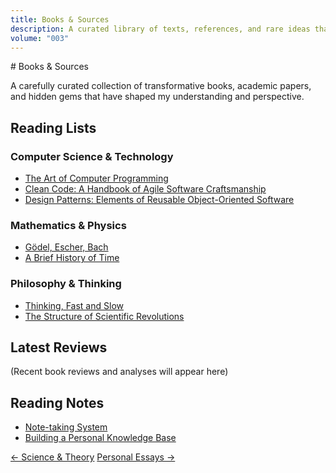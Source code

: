 ```yaml
---
title: Books & Sources
description: A curated library of texts, references, and rare ideas that shaped this journey
volume: "003"
---
```


<div class="section-header">
# Books & Sources

A carefully curated collection of transformative books, academic papers, and hidden gems that have shaped my understanding and perspective.

</div>

## Reading Lists

### Computer Science & Technology
- [The Art of Computer Programming](/books-sources/knuth-art-of-programming)
- [Clean Code: A Handbook of Agile Software Craftsmanship](/books-sources/clean-code)
- [Design Patterns: Elements of Reusable Object-Oriented Software](/books-sources/design-patterns)

### Mathematics & Physics
- [Gödel, Escher, Bach](/books-sources/godel-escher-bach)
- [A Brief History of Time](/books-sources/brief-history-time)

### Philosophy & Thinking
- [Thinking, Fast and Slow](/books-sources/thinking-fast-slow)
- [The Structure of Scientific Revolutions](/books-sources/structure-scientific-revolutions)

## Latest Reviews

(Recent book reviews and analyses will appear here)

## Reading Notes
- [Note-taking System](/books-sources/note-taking-system)
- [Building a Personal Knowledge Base](/books-sources/knowledge-base)

<div class="navigation-footer">
  <a href="/science-theory" class="nav-link prev">← Science & Theory</a>
  <a href="/personal-essays" class="nav-link next">Personal Essays →</a>
</div>
